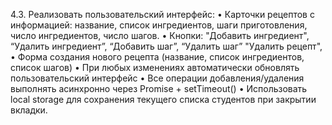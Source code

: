 4.3. Реализовать пользовательский интерфейс:
• Карточки рецептов с информацией: название, список ингредиентов, шаги приготовления, число ингредиентов, число шагов.
• Кнопки: "Добавить ингредиент", “Удалить ингредиент”, “Добавить шаг”, “Удалить шаг” "Удалить рецепт",
• Форма создания нового рецепта (название, список ингредиентов, список шагов)
• При любых изменениях автоматически обновлять пользовательский интерфейс
• Все операции добавления/удаления выполнять асинхронно через Promise + setTimeout()
• Использовать local storage для сохранения текущего списка студентов при закрытии вкладки.